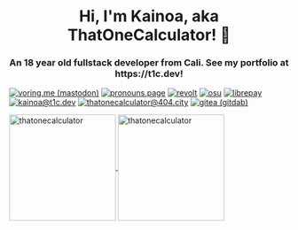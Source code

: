 <h1 align="center">Hi, I'm Kainoa, aka ThatOneCalculator! 👋</h1>
<h3 align="center">An 18 year old fullstack developer from Cali. See my portfolio at https://t1c.dev!</h3>

<p align="left">
<a href="https://voring.me/@thatonecalculator" target="blank" rel="me"><img src="https://shields.io/badge/follow_me_on-mastodon-3088D4?logo=mastodon&style=for-the-badge" alt="voring.me (mastodon)"/></a>
<a href="https://en.pronouns.page/@that1calculator" target="blank"><img src="https://shields.io/badge/see_my-pronouns-C71585?logo=undertale&style=for-the-badge" alt="pronouns.page"/></a> 
<a href="https://app.revolt.chat/invite/3jE9DgmF" target="blank"><img src="https://shields.io/badge/join_my-revolt-FC4454?logo=rakuten&style=for-the-badge" alt="revolt"/></a>
<a href="https://osu.ppy.sh/u/that1calculator" target="blank"><img src="https://shields.io/badge/see_my-osu_profile-FF66AA?logo=osu&style=for-the-badge" alt="osu"/></a> 
<a href="https://liberapay.com/ThatOneCalculator/donate" target="blank"><img src="https://shields.io/badge/donate_with-liberapay-F6C915?logo=liberapay&style=for-the-badge" alt="librepay"/></a> 
<a href="mailto:kainoa@t1c.dev" target="blank"><img src="https://shields.io/badge/send_me-email-d44a3c?logo=gmail&style=for-the-badge" alt="kainoa@t1c.dev"/></a>
<a href="https://calc.tobira.io/xmpp.html" target="blank"><img src="https://shields.io/badge/contact_me_on-xmpp-002B5C?logo=xmpp&style=for-the-badge" alt="thatonecalculator@404.city"/></a>
<a href="https://gitdab.com/thatonecalculator" target="blank"><img src="https://shields.io/badge/mirrored_on-gitdab-F494A3?logo=gitea&style=for-the-badge" alt="gitea (gitdab)"/></a>
</p>
</p>

<a href="https://github.com/ThatOneCalculator/">
<p><img align="center" src="https://github-readme-stats.vercel.app/api/top-langs?username=thatonecalculator&langs_count=10&exclude_repo=friday-night-faxxin&show_icons=true&layout=compact&bg_color=1f1d2e&text_color=FAF4ED&icon_color=C3A6E6&title_color=9CCFD8" alt="thatonecalculator" height="192px"/>
<img align="center" src="https://github-readme-stats.vercel.app/api?username=thatonecalculator&show_icons=true&locale=en&layout=compact&bg_color=1f1d2e&text_color=FAF4ED&icon_color=C3A6E6&title_color=9CCFD8" alt="thatonecalculator" height="192px"/>
<!-- <p><img align="center" src="https://github-readme-streak-stats.herokuapp.com/?user=thatonecalculator&theme=dark&currStreakNumber=EB6F92&background=1f1d2e&border=FAF4ED&ring=F5C076&fire=EA9A97&currStreakLabel=9CCFD8" alt="streak"/></p> -->
</a>
